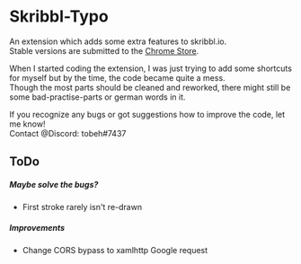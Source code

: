 # Skribbl-Typo
An extension which adds some extra features to skribbl.io.  
Stable versions are submitted to the [Chrome Store](https://chrome.google.com/webstore/detail/bpcilmjlpebjklinlbdjhfkkgmmfghfj).  

When I started coding the extension, I was just trying to add some shortcuts for myself but by the time, the code became quite a mess.  
Though the most parts should be cleaned and reworked, there might still be some bad-practise-parts or german words in it.  

If you recognize any bugs or got suggestions how to improve the code, let me know!  
Contact @Discord: tobeh#7437

## ToDo
##### Maybe solve the bugs?  
- First stroke rarely isn't re-drawn  

##### Improvements
- Change CORS bypass to xamlhttp Google request
